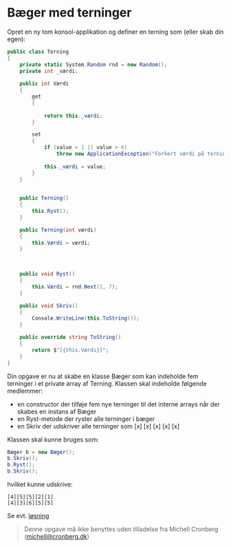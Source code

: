 ﻿# Bæger med terninger

Opret en ny tom konsol-applikation og definer en terning som (eller skab din egen):

```csharp
public class Terning
{        
    private static System.Random rnd = new Random();
    private int _værdi;
             
    public int Værdi
    {
        get
        {
                
            return this._værdi;
        }

        set
        {
            if (value < 1 || value > 6)
                throw new ApplicationException("Forkert værdi på terning");
                
            this._værdi = value;
        }
    }

        
    public Terning()
    {
        this.Ryst();
    }

    public Terning(int værdi)
    {
        this.Værdi = værdi;
    }


        
    public void Ryst()
    {
        this.Værdi = rnd.Next(1, 7);
    }

    public void Skriv()
    {
        Console.WriteLine(this.ToString());
    }

    public override string ToString()
    {
        return $"[{this.Værdi}]";
    }
}
```
Din opgave er nu at skabe en klasse Bæger som kan indeholde fem terninger i et private 
array af Terning. Klassen skal indeholde følgende medlemmer:

- en constructor der tilføje fem nye terninger til det interne arrays når der skabes en instans af Bæger
- en Ryst-metode der ryster alle terninger i bæger
- en Skriv der udskriver alle terninger som [x] [x] [x] [x] [x] 

Klassen skal kunne bruges som:

```csharp
Bæger b = new Bæger();
b.Skriv();
b.Ryst();
b.Skriv();
```

hvilket kunne udskrive:

```
[4][5][5][2][1]
[4][3][6][5][5]
```

Se evt. [løsning](https://github.com/devcronberg/undervisning-cs-opgaver/blob/master/arrays-baeger/Program.cs)

<!-- footerstart -->
> Denne opgave må ikke benyttes uden tilladelse fra Michell Cronberg (michell@cronberg.dk)
<!-- footerslut -->
